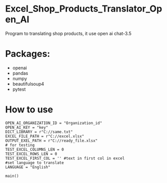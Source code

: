 # Excel_Shop_Products_Translator_Open_AI
Program to translating shop products, it use open ai chat-3.5 

# Packages:
- openai
- pandas
- numpy
- beautifulsoup4
- pytest


# How to use

```
OPEN_AI_ORGANIZATION_ID = "Organization_id"
OPEN_AI_KEY = "key"
DICT_LIBRARY = r"C://same.txt"
EXCEL_FILE_PATH = r"C://excel.xlsx"
OUTPUT_EXEL_PATH = r"C://ready_file.xlsx"
# for testing
TEST_EXCEL_COLUMNS_LEN = 0
TEST_EXCEL_ROWS_LEN = 0
TEST_EXCEL_FIRST_COL = '' #text in first col in excel
#set language to translate
LANGUAGE = "English"

main()
```
